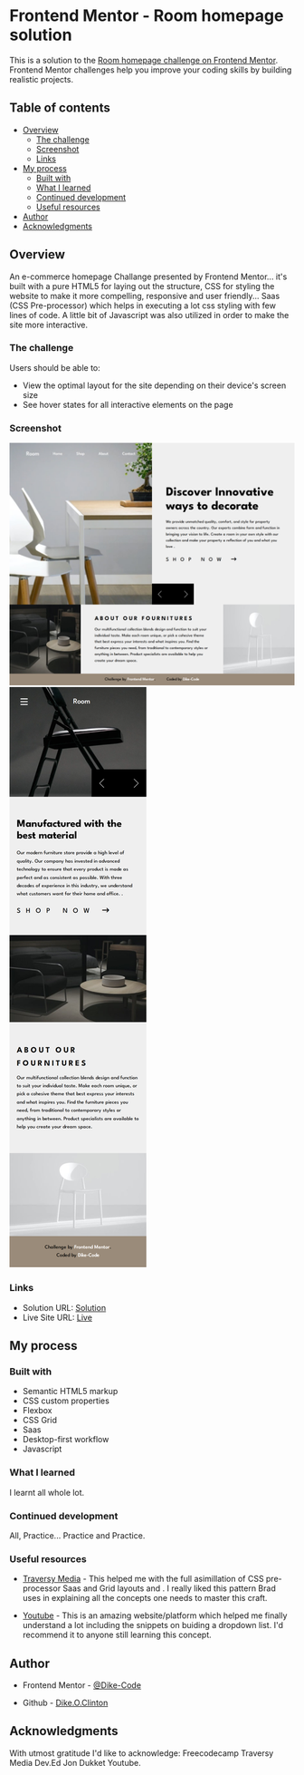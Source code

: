 <!-- @format -->

# Frontend Mentor - Room homepage solution

This is a solution to the [Room homepage challenge on Frontend Mentor](https://www.frontendmentor.io/challenges/room-homepage-BtdBY_ENq). Frontend Mentor challenges help you improve your coding skills by building realistic projects.

## Table of contents

-  [Overview](#overview)
   -  [The challenge](#the-challenge)
   -  [Screenshot](#screenshot)
   -  [Links](#links)
-  [My process](#my-process)
   -  [Built with](#built-with)
   -  [What I learned](#what-i-learned)
   -  [Continued development](#continued-development)
   -  [Useful resources](#useful-resources)
-  [Author](#author)
-  [Acknowledgments](#acknowledgments)

## Overview

An e-commerce homepage Challange presented by Frontend Mentor... it's built with a pure HTML5 for laying out the structure, CSS for styling the website to make it more compelling, responsive and user friendly... Saas (CSS Pre-processor) which helps in executing a lot css styling with few lines of code. A little bit of Javascript was also utilized in order to make the site more interactive.

### The challenge

Users should be able to:

-  View the optimal layout for the site depending on their device's screen size
-  See hover states for all interactive elements on the page

### Screenshot

![Desktop View](./images/room-desktop.png)
![Mobile View](./images/room-mobile.png)

### Links

-  Solution URL: [Solution](https://github.com/Dike-Code/Testimonial-Grid-Section)
-  Live Site URL: [Live](https://dike-code.github.io/e-commerce-hompage/)

## My process

### Built with

-  Semantic HTML5 markup
-  CSS custom properties
-  Flexbox
-  CSS Grid
-  Saas
-  Desktop-first workflow
-  Javascript

### What I learned

I learnt all whole lot.

### Continued development

All, Practice... Practice and Practice.

### Useful resources

-  [Traversy Media](https://www.youtube.com/Traversy-Media) - This helped me with the full asimillation of CSS pre-processor Saas and Grid layouts and . I really liked this pattern Brad uses in explaining all the concepts one needs to master this craft.

-  [Youtube](https://www.youtube.com) - This is an amazing website/platform which helped me finally understand a lot including the snippets on buiding a dropdown list. I'd recommend it to anyone still learning this concept.

## Author

-  Frontend Mentor - [@Dike-Code](https://www.frontendmentor.io/profile/Dike-Code)

-  Github - [Dike.O.Clinton](https://github.com/Dike-Code)

## Acknowledgments

With utmost gratitude I'd like to acknowledge:
Freecodecamp
Traversy Media
Dev.Ed
Jon Dukket
Youtube.
